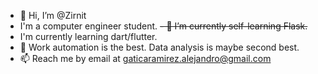 - 👋 Hi, I’m @Zirnit
- I'm a computer engineer student.
~~- 🌱 I’m currently self-learning Flask.~~
- I'm currently learning dart/flutter.
- 👀 Work automation is the best. Data analysis is maybe second best.
- 📫 Reach me by email at gaticaramirez.alejandro@gmail.com

<!---
Zirnit/Zirnit is a ✨ special ✨ repository because its `README.md` (this file) appears on your GitHub profile.
You can click the Preview link to take a look at your changes.
--->
